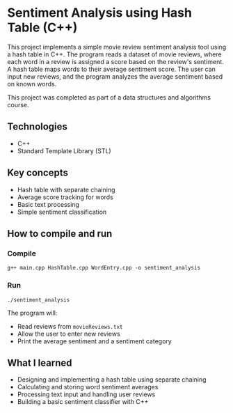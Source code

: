 # Sentiment Analysis using Hash Table (C++)

This project implements a simple movie review sentiment analysis tool using a hash table in C++. The program reads a dataset of movie reviews, where each word in a review is assigned a score based on the review's sentiment. A hash table maps words to their average sentiment score. The user can input new reviews, and the program analyzes the average sentiment based on known words.

This project was completed as part of a data structures and algorithms course.

## Technologies
- C++
- Standard Template Library (STL)

## Key concepts
- Hash table with separate chaining
- Average score tracking for words
- Basic text processing
- Simple sentiment classification

## How to compile and run

### Compile
```
g++ main.cpp HashTable.cpp WordEntry.cpp -o sentiment_analysis
```

### Run
```
./sentiment_analysis
```

The program will:
- Read reviews from `movieReviews.txt`
- Allow the user to enter new reviews
- Print the average sentiment and a sentiment category

## What I learned
- Designing and implementing a hash table using separate chaining
- Calculating and storing word sentiment averages
- Processing text input and handling user reviews
- Building a basic sentiment classifier with C++
